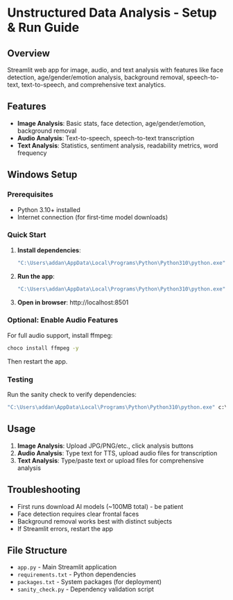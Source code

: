 # Unstructured Data Analysis - Setup & Run Guide

## Overview
Streamlit web app for image, audio, and text analysis with features like face detection, age/gender/emotion analysis, background removal, speech-to-text, text-to-speech, and comprehensive text analytics.

## Features
- **Image Analysis**: Basic stats, face detection, age/gender/emotion, background removal
- **Audio Analysis**: Text-to-speech, speech-to-text transcription
- **Text Analysis**: Statistics, sentiment analysis, readability metrics, word frequency

## Windows Setup

### Prerequisites
- Python 3.10+ installed
- Internet connection (for first-time model downloads)

### Quick Start
1. **Install dependencies**:
   ```cmd
   "C:\Users\addan\AppData\Local\Programs\Python\Python310\python.exe" -m pip install -r c:\ICT\Audio\requirements.txt
   ```

2. **Run the app**:
   ```cmd
   "C:\Users\addan\AppData\Local\Programs\Python\Python310\python.exe" -m streamlit run c:\ICT\Audio\app.py
   ```

3. **Open in browser**: http://localhost:8501

### Optional: Enable Audio Features
For full audio support, install ffmpeg:
```cmd
choco install ffmpeg -y
```
Then restart the app.

### Testing
Run the sanity check to verify dependencies:
```cmd
"C:\Users\addan\AppData\Local\Programs\Python\Python310\python.exe" c:\ICT\Audio\sanity_check.py
```

## Usage
1. **Image Analysis**: Upload JPG/PNG/etc., click analysis buttons
2. **Audio Analysis**: Type text for TTS, upload audio files for transcription
3. **Text Analysis**: Type/paste text or upload files for comprehensive analysis

## Troubleshooting
- First runs download AI models (~100MB total) - be patient
- Face detection requires clear frontal faces
- Background removal works best with distinct subjects
- If Streamlit errors, restart the app

## File Structure
- `app.py` - Main Streamlit application
- `requirements.txt` - Python dependencies
- `packages.txt` - System packages (for deployment)
- `sanity_check.py` - Dependency validation script